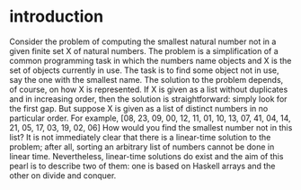 # introduction

Consider the problem of computing the smallest natural number not in a given finite set X of natural numbers. The problem is a simplification of a common programming task in which the numbers name objects and X is the set of objects currently in use. The task is to find some object not in use, say the one with the smallest name.
The solution to the problem depends, of course, on how X is represented. If X is given as a list without duplicates and in increasing order, then the solution is straightforward: simply look for the first gap. But suppose X is given as a list of distinct numbers in no particular order. For example,
[08, 23, 09, 00, 12, 11, 01, 10, 13, 07, 41, 04, 14, 21, 05, 17, 03, 19, 02, 06]
How would you find the smallest number not in this list?
It is not immediately clear that there is a linear-time solution to the problem; after all, sorting an arbitrary list of numbers cannot be done in linear time. Nevertheless, linear-time solutions do exist and the aim of this pearl is to describe two of them: one is based on Haskell arrays and the other
on divide and conquer.
